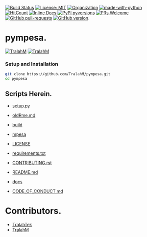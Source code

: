 
[![Build Status](https://travis-ci.com/TralahM/pympesa.svg?branch=master)](https://travis-ci.com/TralahM/pympesa)
[![License: MIT](https://img.shields.io/badge/License-MIT-red.svg)](https://opensource.org/licenses/MIT)
[![Organization](https://img.shields.io/badge/Org-TralahTek-blue.svg)](https://github.com/TralahTek)
[![made-with-python](https://img.shields.io/badge/Made%20with-Python-1f425f.svg)](https://www.python.org/)
[![HitCount](http://hits.dwyl.io/TralahM/pympesa.svg)](http://dwyl.io/TralahM/pympesa)
[![Inline Docs](http://inch-ci.org/github/TralahM/pympesa.svg?branch=master)](http://inch-ci.org/github/TralahM/pympesa)
[![PyPI pyversions](https://img.shields.io/pypi/pyversions/ansicolortags.svg)](https://pypi.python.org/pypi/ansicolortags/)
[![PRs Welcome](https://img.shields.io/badge/PRs-welcome-brightgreen.svg?style=flat-square)](https://github.com/TralahM/pull/)
[![GitHub pull-requests](https://img.shields.io/github/issues-pr/Naereen/StrapDown.js.svg)](https://gitHub.com/TralahM/pympesa/pull/)
[![GitHub version](https://badge.fury.io/gh/Naereen%2FStrapDown.js.svg)](https://github.com/TralahM/pympesa).

# pympesa.


[![TralahM](https://img.shields.io/badge/Developer-TralahM-blue.svg?style=for-the-badge)](https://github.com/TralahM)
[![TralahM](https://img.shields.io/badge/Maintainer-TralahM-green.svg?style=for-the-badge)](https://github.com/TralahM)

### Setup and Installation

```Bash
git clone https://github.com/TralahM/pympesa.git
cd pympesa
```

## Scripts Herein.

* [setup.py](https://github.com/TralahM/pympesa/blob/master/setup.py)

* [oldRme.md](https://github.com/TralahM/pympesa/blob/master/oldRme.md)

* [build](https://github.com/TralahM/pympesa/blob/master/build)

* [mpesa](https://github.com/TralahM/pympesa/blob/master/mpesa)

* [LICENSE](https://github.com/TralahM/pympesa/blob/master/LICENSE)

* [requirements.txt](https://github.com/TralahM/pympesa/blob/master/requirements.txt)

* [CONTRIBUTING.rst](https://github.com/TralahM/pympesa/blob/master/CONTRIBUTING.rst)

* [README.md](https://github.com/TralahM/pympesa/blob/master/README.md)

* [docs](https://github.com/TralahM/pympesa/blob/master/docs)

* [CODE_OF_CONDUCT.md](https://github.com/TralahM/pympesa/blob/master/CODE_OF_CONDUCT.md)

# Contributors.

* [TralahTek](https://github.com/TralahTek)
* [TralahM](https://github.com/TralahM)
